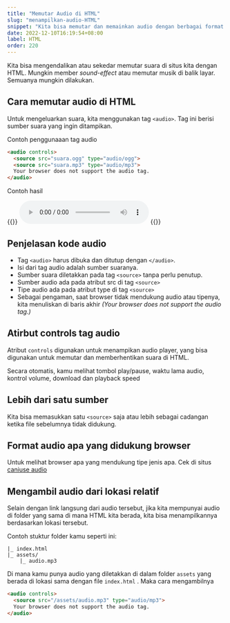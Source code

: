 ```yaml
---
title: "Memutar Audio di HTML"
slug: "menampilkan-audio-HTML"
snippet: "Kita bisa memutar dan memainkan audio dengan berbagai format di situs halaman dengan HTML untuk memberi suara."
date: 2022-12-10T16:19:54+08:00
label: HTML
order: 220
---
```


Kita bisa mengendalikan atau sekedar memutar suara di situs kita dengan HTML. Mungkin member *sound-effect* atau memutar musik di balik layar. Semuanya mungkin dilakukan.

## Cara memutar audio di HTML
Untuk mengeluarkan suara, kita menggunakan tag `<audio>`. Tag ini berisi sumber suara yang ingin ditampikan.

Contoh penggunaaan tag audio
```html
<audio controls>
  <source src="suara.ogg" type="audio/ogg">
  <source src="suara.mp3" type="audio/mp3">
  Your browser does not support the audio tag.
</audio>
```

Contoh hasil

{{<rawhtml>}}
<audio controls>
  <source src="https://ucarecdn.com/385ea418-2e8c-4edf-9e86-fa424f178b25/suarahalo.mp3" type="audio/mp3">
  Your browser does not support the audio tag.
</audio>
{{</rawhtml>}}

## Penjelasan kode audio
- Tag `<audio>` harus dibuka dan ditutup dengan `</audio>`. 
- Isi dari tag audio adalah sumber suaranya.
- Sumber suara diletakkan pada tag `<source>` tanpa perlu penutup.
- Sumber audio ada pada atribut src di tag `<source>`
- Tipe audio ada pada atribut type di tag `<source>`
- Sebagai pengaman, saat browser tidak mendukung audio atau tipenya, kita menuliskan di baris akhir *(Your browser does not support the audio tag.)*

## Atirbut controls tag audio
Atribut `controls` digunakan untuk menampikan audio player, yang bisa digunakan untuk memutar dan memberhentikan suara di HTML.

Secara otomatis, kamu melihat tombol play/pause, waktu lama audio, kontrol volume, download dan playback speed

## Lebih dari satu sumber
Kita bisa memasukkan satu `<source>` saja atau lebih sebagai cadangan ketika file sebelumnya tidak didukung. 

## Format audio apa yang didukung browser
Untuk melihat browser apa yang mendukung tipe jenis apa. Cek di situs [caniuse audio](https://caniuse.com/?search=audio)

## Mengambil audio dari lokasi relatif
Selain dengan link langsung dari audio tersebut, jika kita mempunyai audio di folder yang sama di mana HTML kita berada, kita bisa menampilkannya berdasarkan lokasi tersebut. 

Contoh stuktur folder kamu seperti ini:
```&nbsp;
|_ index.html
|_ assets/
    |_ audio.mp3
```
Di mana kamu punya audio yang diletakkan di dalam folder `assets` yang berada di lokasi sama dengan file `index.html` . Maka cara mengambilnya 
```html
<audio controls>
  <source src="/assets/audio.mp3" type="audio/mp3">
  Your browser does not support the audio tag.
</audio>
```
